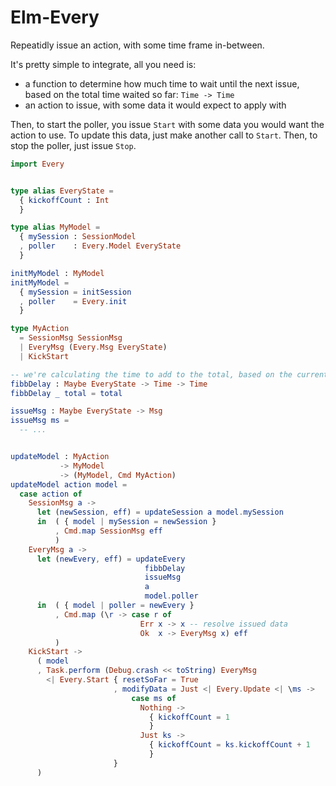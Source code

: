 # Elm-Every

Repeatidly issue an action, with some time frame in-between.

It's pretty simple to integrate, all you need is:

- a function to determine how much time to wait until the next issue, based on
  the total time waited so far: `Time -> Time`
- an action to issue, with some data it would expect to apply with

Then, to start the poller, you issue `Start` with some data you would want the
action to use. To update this data, just make another call to `Start`. Then,
to stop the poller, just issue `Stop`.


```elm
import Every


type alias EveryState =
  { kickoffCount : Int
  }

type alias MyModel =
  { mySession : SessionModel
  , poller    : Every.Model EveryState
  }

initMyModel : MyModel
initMyModel =
  { mySession = initSession
  , poller    = Every.init
  }

type MyAction
  = SessionMsg SessionMsg
  | EveryMsg (Every.Msg EveryState)
  | KickStart

-- we're calculating the time to add to the total, based on the current total.
fibbDelay : Maybe EveryState -> Time -> Time
fibbDelay _ total = total

issueMsg : Maybe EveryState -> Msg
issueMsg ms =
  -- ...


updateModel : MyAction
           -> MyModel
           -> (MyModel, Cmd MyAction)
updateModel action model =
  case action of
    SessionMsg a ->
      let (newSession, eff) = updateSession a model.mySession
      in  ( { model | mySession = newSession }
          , Cmd.map SessionMsg eff
          )
    EveryMsg a ->
      let (newEvery, eff) = updateEvery
                              fibbDelay
                              issueMsg
                              a
                              model.poller
      in  ( { model | poller = newEvery }
          , Cmd.map (\r -> case r of
                             Err x -> x -- resolve issued data
                             Ok  x -> EveryMsg x) eff
          )
    KickStart ->
      ( model
      , Task.perform (Debug.crash << toString) EveryMsg
        <| Every.Start { resetSoFar = True
                       , modifyData = Just <| Every.Update <| \ms ->
                           case ms of
                             Nothing ->
                               { kickoffCount = 1
                               }
                             Just ks ->
                               { kickoffCount = ks.kickoffCount + 1
                               }
                       }
      )
```
